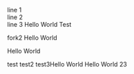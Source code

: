 line 1  
line 2  
line 3
Hello World
Test

fork2
Hello World

Hello World

test
test2 
test3Hello World
Hello World 23
